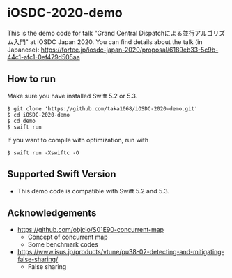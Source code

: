 # iOSDC-2020-demo

This is the demo code for talk "Grand Central Dispatchによる並行アルゴリズム入門" at iOSDC Japan 2020.
You can find details about the talk (in Japanese): https://fortee.jp/iosdc-japan-2020/proposal/6189eb33-5c9b-44c1-afc1-0ef479d505aa

## How to run

Make sure you have installed Swift 5.2 or 5.3.

```
$ git clone 'https://github.com/taka1068/iOSDC-2020-demo.git'
$ cd iOSDC-2020-demo
$ cd demo
$ swift run
```

If you want to compile with optimization, run with

```
$ swift run -Xswiftc -O
```

## Supported Swift Version

- This demo code is compatible with Swift 5.2 and 5.3.

## Acknowledgements

- https://github.com/objcio/S01E90-concurrent-map
    - Concept of concurrent map
    - Some benchmark codes
- https://www.isus.jp/products/vtune/pu38-02-detecting-and-mitigating-false-sharing/
    - False sharing

